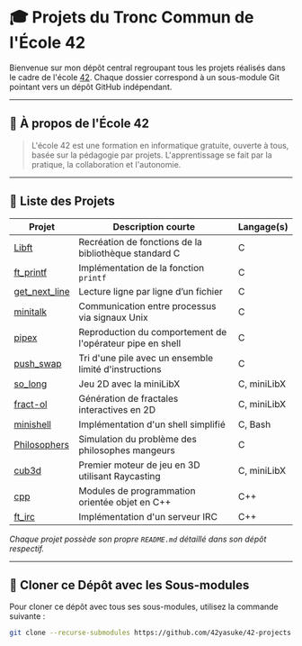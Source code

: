 # 🎓 Projets du Tronc Commun de l'École 42

Bienvenue sur mon dépôt central regroupant tous les projets réalisés dans le cadre de l'école [42](https://42.fr). Chaque dossier correspond à un sous-module Git pointant vers un dépôt GitHub indépendant.

---

## 🏫 À propos de l'École 42

> L'école 42 est une formation en informatique gratuite, ouverte à tous, basée sur la pédagogie par projets. L'apprentissage se fait par la pratique, la collaboration et l'autonomie.

---

## 📂 Liste des Projets

| Projet        | Description courte                          | Langage(s)      |
|---------------|---------------------------------------------|-----------------|
| [Libft](https://github.com/42yasuke/libft) | Recréation de fonctions de la bibliothèque standard C | C |
| [ft_printf](https://github.com/42yasuke/ft_printf) | Implémentation de la fonction `printf` | C |
| [get_next_line](https://github.com/42yasuke/get_next_line) | Lecture ligne par ligne d’un fichier | C |
| [minitalk](https://github.com/42yasuke/minitalk) | Communication entre processus via signaux Unix | C |
| [pipex](https://github.com/42yasuke/pipex) | Reproduction du comportement de l'opérateur pipe en shell | C |
| [push_swap](https://github.com/42yasuke/push_swap) | Tri d'une pile avec un ensemble limité d'instructions | C |
| [so_long](https://github.com/42yasuke/so_long) | Jeu 2D avec la miniLibX | C, miniLibX |
| [fract-ol](https://github.com/42yasuke/fract-ol) | Génération de fractales interactives en 2D | C, miniLibX |
| [minishell](https://github.com/42yasuke/minishell)   | Implémentation d'un shell simplifié | C, Bash         |
| [Philosophers](https://github.com/42yasuke/philo) | Simulation du problème des philosophes mangeurs | C |
| [cub3d](https://github.com/42yasuke/cub3d) | Premier moteur de jeu en 3D utilisant Raycasting | C, miniLibX |
| [cpp](https://github.com/42yasuke/cpp) | Modules de programmation orientée objet en C++ | C++ |
| [ft_irc](https://github.com/42yasuke/ft_irc) | Implémentation d'un serveur IRC | C++ |

*Chaque projet possède son propre `README.md` détaillé dans son dépôt respectif.*

---

## 🚀 Cloner ce Dépôt avec les Sous-modules

Pour cloner ce dépôt avec tous ses sous-modules, utilisez la commande suivante :

```bash
git clone --recurse-submodules https://github.com/42yasuke/42-projects.git
